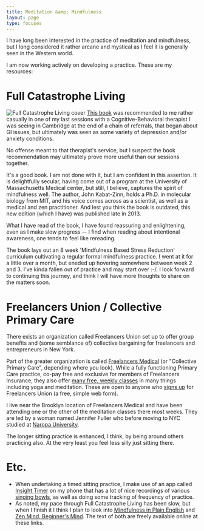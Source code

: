 ```yaml
---
title: Meditation &amp; Mindfulness
layout: page
type: focuses
---
```


I have long been interested in the practice of meditation and mindfulness, but I long considered it rather arcane and mystical as I feel it is generally seen in the Western world.

I am now working actively on developing a practice. These are my resources:

# Full Catastrophe Living
![Full Catastrophe Living cover](https://d202m5krfqbpi5.cloudfront.net/books/1382938897l/17704523.jpg)
[This book](http://amzn.to/1lHv8AS) was recommended to me rather casually in one of my last sessions with a Cognitive-Behavioral therapist I was seeing in Cambridge at the end of a chain of referrals, that began about GI issues, but ultimately was seen as some variety of depression and/or anxiety conditions.

No offense meant to that therapist's service, but I suspect the book recommendation may ultimately prove more useful than our sessions together.

It's a good book. I am not done with it, but I am confident in this assertion. It is delightfully secular, having come out of a program at the University of Massachusetts Medical center, but still, I believe, captures the spirit of mindfulness well. The author, John Kabat-Zinn, holds a Ph.D. in molecular biology from MIT, and his voice comes across as a scientist, as well as a medical and zen practitioner. And lest you think the book is outdated, this new edition (which I have) was published late in 2013. 

What I have read of the book, I have found reassuring and enlightening, even as I make slow progress -- I find when reading about intentional awareness, one tends to feel like rereading.

The book lays out an 8 week 'Mindfulness Based Stress Reduction' curriculum cultivating a regular formal mindfulness practice. I went at it for a little over a month, but eneded up hovering somewhere between week 2 and 3. I've kinda fallen out of practice and may start over :-/. I look forward to continuing this journey, and think I will have more thoughts to share on the matters soon.

# Freelancers Union / Collective Primary Care

There exists an organization called Freelancers Union set up to offer group benefits and (some semblance of) collective bargaining for freelancers and entrepreneurs in New York.

Part of the greater organization is called [Freelancers Medical](https://www.freelancersmedical.org/) (or "Collective Primary Care", depending where you look). While a fully functioning Primary Care practice, co-pay free and exclusive for members of Freelancers Insurance, they also offer [many free, weekly classes](https://www.freelancersmedical.org/pure-access/#classes) in many things including yoga and meditation. These are open to anyone who [signs up](https://www.freelancersunion.org/registration/signup/) for Freelancers Union (a free, simple web form).

I live near the Brooklyn location of Freelancers Medical and have been attending one or the other of the meditation classes there most weeks. They are led by a woman named Jennifer Fuller who before moving to NYC studied at [Naropa University](http://www.naropa.edu/).

The longer sitting practice is enhanced, I think, by being around others practicing also. At the very least you feel less silly just sitting there.

# Etc.

  * When undertaking a timed sitting practice, I make use of an app called [Insight Timer](https://insighttimer.com) on my phone that has a lot of nice recordings of various [singing bowls](http://en.wikipedia.org/wiki/Singing_bowls), as well as doing some tracking of frequency of practice.
  * As noted, my pace through Full Catastrophe Living has been slow, but when I finish it I think I plan to look into [Mindfulness in Plain English](http://www.urbandharma.org/udharma4/mpe.html) and [Zen Mind, Beginner's Mind](http://www.arvindguptatoys.com/arvindgupta/zenmind.pdf). The text of both are freely available online at these links.
